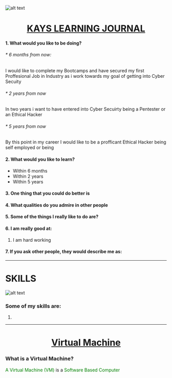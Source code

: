 ![alt text](image.png)

<div style="text-align: center;">
<h1><u>KAYS LEARNING JOURNAL</u></h1>
</div>

#### **1. What would you like to be doing?**

###### \* 6 months from now:

I would like to complete my Bootcamps and have secured my first Proffesional Job in Industry as i work towards my goal of getting into Cyber Secuity

###### \* 2 years from now

In two years i want to have entered into Cyber Secuirty being a Pentester or an Ethical Hacker

###### \* 5 years from now

By this point in my career I would like to be a profficant Ethical Hacker being self employed or being

#### **2. What would you like to learn?**

- Within 6 months
- Within 2 years
- Within 5 years

#### **3. One thing that you could do better is**

#### **4. What qualities do you admire in other people**

#### **5. Some of the things I really like to do are?**

#### 6. I am really good at:

1. I am hard working

#### **7. If you ask other people, they would describe me as:**

---

# SKILLS

![alt text](image-3.png)

### Some of my skills are:

1.

---

<div style="text-align: center;">
<h1><u>Virtual Machine</u></h1>
</div>

### What is a Virtual Machine?

<span style="color: green;">A Virtual Machine (VM) </span> is a <span style="color: green;"> Software Based Computer</span>
